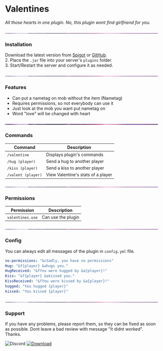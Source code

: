 # Valentines     
*All those hearts in one plugin. No, this plugin wont find girlfriend for you.*  

![](https://github.com/wejkey/SoneMC/raw/main/images/images2/separator.png)

### Installation

Download the latest version from [Spigot](https://www.spigotmc.org/resources/valentines.122853/) or [GitHub](https://github.com/wejkey/Valentines/releases).  
2. Place the `.jar` file into your server's `plugins` folder.  
3. Start/Restart the server and configure it as needed.  

![](https://github.com/wejkey/SoneMC/raw/main/images/images2/separator.png)


### Features

- Can put a nametag on mob without the item (Nametag)
- Requires permissions, so not everybody can use it
- Just look at the mob you want put nametag on
- Word "love" will be changed with heart


![](https://github.com/wejkey/SoneMC/raw/main/images/images2/separator.png)

### Commands

| Command | Description |
|---------|------------|
| `/valentine` | Displays plugin's commands |
| `/hug (player)` | Send a hug to another player |
| `/kiss (player)` | Send a kiss to another player |
| `/valent (player)` | View Valentine's stats of a player |


![](https://github.com/wejkey/SoneMC/raw/main/images/images2/separator.png)


### Permissions

| Permission | Description |
|------------|-------------|
| `valentines.use` | Can use the plugin |

![](https://github.com/wejkey/SoneMC/raw/main/images/images2/separator.png)


### Config

You can always edit all messages of the plugin in `config.yml` file.

```yaml
no-permissions: "&cSadly, you have no permissions"
Hug: "&f{player} &ahugs you."
HugReceived: "&fYou were hugged by &a{player}!"
Kiss: "&f{player} &akissed you."
KissReceived: "&fYou were kissed by &a{player}!"
hugged: "You hugged {player}"
kissed: "You kissed {player}"
```

![](https://github.com/wejkey/SoneMC/raw/main/images/images2/separator.png)


### Support

If you have any problems, please report them, so they can be fixed as soon as possible. Dont leave a bad review with message "It didnt worked". Thanks.

![Discord](https://img.shields.io/discord/1340050728764575815?color=blue&style=for-the-badge)
[![Download](https://img.shields.io/badge/Download-latest-blue?style=for-the-badge)](https://github.com/wejkey/Valentines/releases/tag/1.0-dev3)

